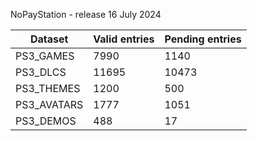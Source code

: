 NoPayStation - release 16 July 2024

|  Dataset  |Valid entries|Pending entries|
|-----------|-------------|---------------|
| PS3_GAMES |     7990    |      1140     |
|  PS3_DLCS |    11695    |     10473     |
| PS3_THEMES|     1200    |      500      |
|PS3_AVATARS|     1777    |      1051     |
| PS3_DEMOS |     488     |       17      |